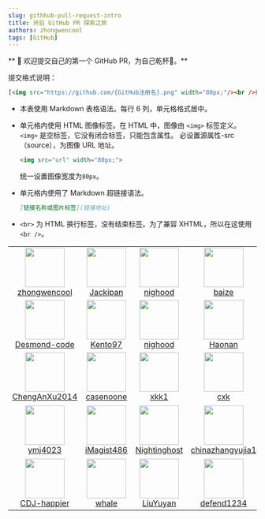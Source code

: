 ```yaml
---
slug: githhub-pull-request-intro
title: 开启 GitHub PR 探索之旅
authors: zhongwencool
tags: [GitHub]
---
```


** 🎉 欢迎提交自己的第一个 GitHub PR，为自己乾杯🍻。**

提交格式说明：
```html
[<img src="https://github.com/{GitHub注册名}.png" width="80px;"/><br />拉风外号](https://github.com/{GitHub注册名})
```
- 本表使用 Markdown 表格语法。每行 6 列，单元格格式居中。
- 单元格内使用 HTML 图像标签。在 HTML 中，图像由 `<img>` 标签定义。
  `<img>` 是空标签，它没有闭合标签，只能包含属性。
  必设置源属性-src（source），为图像 URL 地址。

   ```html
   <img src="url" width="80px;">
   ```
  统一设置图像宽度为`80px`。
- 单元格内使用了 Markdown 超链接语法。
  ```markdown
  [链接名称或图片标签](链接地址)
  ```
- `<br>` 为 HTML 换行标签，没有结束标签。为了兼容 XHTML，所以在这使用 `<br />`。

|     |   	|                                                                                                                     |   	|     |      |
|:---:|:---:|:-------------------------------------------------------------------------------------------------------------------:|:---:|:---:|:---: |
| [<img src="https://github.com/zhongwencool.png" width="80px;"/><br />zhongwencool](https://github.com/zhongwencool) | [<img src="https://github.com/jackipan.png" width="80px;"/><br />Jackipan](https://github.com/jackipan) |        [<img src="https://github.com/nighood.png" width="80px;"/><br />nighood](https://github.com/nighood)         |[<img src="https://github.com/imcuna.png" width="80px;"/><br />baize](https://github.com/imcuna)| [<img src="https://github.com/tulingcheng86.png" width="80px;"/><br />tlc](https://github.com/tulingcheng86) | [<img src="https://github.com/creeperwater.png" width="80px;"/><br />Creeper](https://github.com/creeperwater) |
| [<img src="https://github.com/Desmond-code.png" width="80px;"/><br />Desmond-code](https://github.com/Desmond-code) | [<img src="https://github.com/Kento97.png" width="80px;"/><br />Kento97](https://github.com/Kento97) |        [<img src="https://github.com/nighood.png" width="80px;"/><br />nighood](https://github.com/nighood)         |[<img src="https://github.com/Haonan-Zhang.png" width="80px;"/><br />Haonan](https://github.com/Haonan-Zhang)| [<img src="https://github.com/ZxyongYo.png" width="80px;"/><br />ZxyongYo](https://github.com/ZxyongYo)| [<img src="https://github.com/Crizj.png" width="80px;"/><br />Crizj](https://github.com/Crizj) |
| [<img src="https://github.com/ChengAnXu2014.png" width="80px;"/><br />ChengAnXu2014](https://github.com/ChengAnXu2014) | [<img src="https://github.com/casenoone.png" width="80px;"/><br />casenoone](https://github.com/casenoone) |             [<img src="https://github.com/xkk1.png" width="80px;"/><br />xkk1](https://github.com/xkk1)             |[<img src="https://github.com/wangyue6761.png" width="80px;"/><br />cxk](https://github.com/wangyue6761)| [<img src="https://github.com/wzr0108.png" width="80px;"/><br />wzr](https://github.com/wzr0108)| [<img src="https://github.com/doxn.png" width="80px;"/><br />doxn](https://github.com/doxn) |
| [<img src="https://github.com/ymj4023.png" width="80px;"/><br />ymj4023](https://github.com/ymj4023) | [<img src="https://github.com/iMagist486.png" width="80px;"/><br />iMagist486](https://github.com/iMagist486) | [<img src="https://github.com/Nightinghost.png" width="80px;"/><br />Nightinghost](https://github.com/Nightinghost) |[<img src="https://github.com/chinazhangyujia1.png" width="80px;"/><br />chinazhangyujia1](https://github.com/chinazhangyujia1)| [<img src="https://github.com/vegetable-to-kou-foot.png" width="80px;"/><br />菜到抠脚](https://github.com/vegetable-to-kou-foot/notes)| [<img src="https://github.com/whatcolor1.png" width="80px;"/><br />不拉风外号](https://github.com/whatcolor1) |
| [<img src="https://github.com/whatcolor1.png" width="80px;"/><br />CDJ-happier](https://github.com/CDJ-happier) | [<img src="https://github.com/whale-withme.png" width="80px;"/><br />whale](https://github.com/whale-withme) |   [<img src="https://github.com/liuyuyan2717.png" width="80px;"/><br />LiuYuyan](https://github.com/liuyuyan2717)  |  [<img src="https://github.com/ldefend1234S.png" width="80px;"/><br />defend1234](https://github.com/defend1234)  |  

